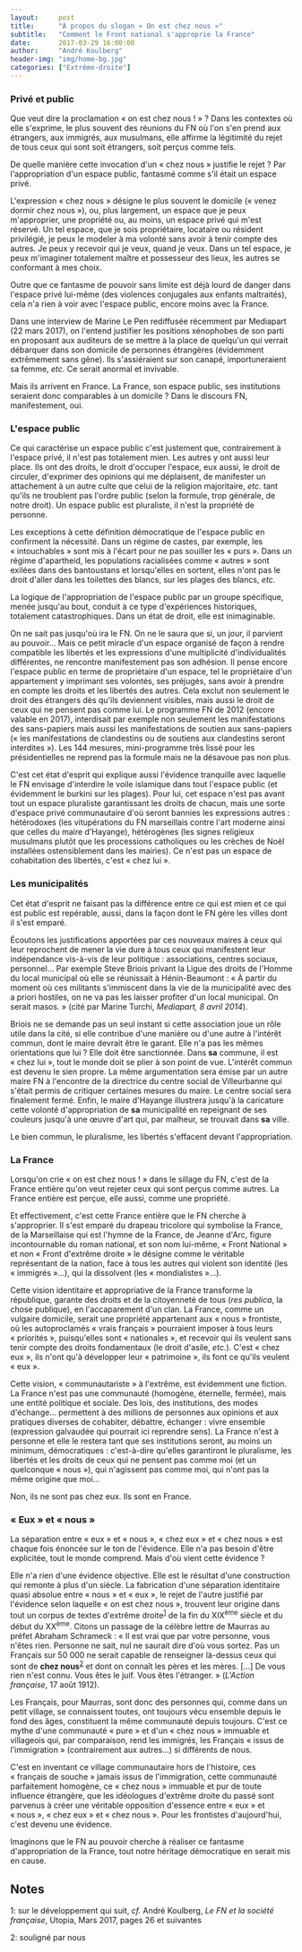```yaml
---
layout:     post
title:      "À propos du slogan « On est chez nous »"
subtitle:   "Comment le Front national s'approprie la France"
date:       2017-03-29 16:00:00
author:     "André Koulberg"
header-img: "img/home-bg.jpg"
categories: ["Extrême-droite"]
---
```


### Privé et public

Que veut dire la proclamation « on est chez nous ! » ? Dans les contextes où elle s'exprime, le plus souvent des réunions du FN où l'on s'en prend aux étrangers, aux immigrés, aux musulmans, elle affirme la légitimité du rejet de tous ceux qui sont soit étrangers, soit perçus comme tels.

De quelle manière cette invocation d'un « chez nous » justifie le rejet ? Par l'appropriation d'un espace public, fantasmé comme s'il était un espace privé.

L'expression « chez nous » désigne le plus souvent le domicile (« venez dormir chez nous »), ou, plus largement, un espace que je peux m'approprier, une propriété ou, au moins, un espace privé qui m'est réservé. Un tel espace, que je sois propriétaire, locataire ou résident privilégié, je peux le modeler à ma volonté sans avoir à tenir compte des autres. Je peux y recevoir qui je veux, quand je veux. Dans un tel espace, je peux m'imaginer totalement maître et possesseur des lieux, les autres se conformant à mes choix.

Outre que ce fantasme de pouvoir sans limite est déjà lourd de danger dans l'espace privé lui-même (des violences conjugales aux enfants maltraités), cela n'a rien à voir avec l'espace public, encore moins avec la France.

Dans une interview de Marine Le Pen rediffusée récemment par Mediapart (22 mars 2017), on l'entend justifier les positions xénophobes de son parti en proposant aux auditeurs de se mettre à la place de quelqu'un qui verrait débarquer dans son domicile de personnes étrangères (évidemment extrêmement sans gêne). Ils s'assiéraient sur son canapé, importuneraient sa femme, _etc._ Ce serait anormal et invivable.

Mais ils arrivent en France. La France, son espace public, ses institutions seraient donc comparables à un domicile ? Dans le discours FN, manifestement, oui.

### L'espace public

Ce qui caractérise un espace public c'est justement que, contrairement à l'espace privé, il n'est pas totalement mien. Les autres y ont aussi leur place. Ils ont des droits, le droit d'occuper l'espace, eux aussi, le droit de circuler, d'exprimer des opinions qui me déplaisent, de manifester un attachement à un autre culte que celui de la religion majoritaire, _etc._ tant qu'ils ne troublent pas l'ordre public (selon la formule, trop générale, de notre droit). Un espace public est pluraliste, il n'est la propriété de personne.

Les exceptions à cette définition démocratique de l'espace public en confirment la nécessité. Dans un régime de castes, par exemple, les « intouchables » sont mis à l'écart pour ne pas souiller les « purs ». Dans un régime d'apartheid, les populations racialisées comme « autres » sont exilées dans des bantoustans et lorsqu'elles en sortent, elles n'ont pas le droit d'aller dans les toilettes des blancs, sur les plages des blancs, _etc._

La logique de l'appropriation de l'espace public par un groupe spécifique, menée jusqu'au bout, conduit à ce type d'expériences historiques, totalement catastrophiques. Dans un état de droit, elle est inimaginable.

On ne sait pas jusqu'où ira le FN. On ne le saura que si, un jour, il parvient au pouvoir... Mais ce petit miracle d'un espace organisé de façon à rendre compatible les libertés et les expressions d'une multiplicité d'individualités différentes, ne rencontre manifestement pas son adhésion. Il pense encore l'espace public en terme de propriétaire d'un espace, tel le propriétaire d'un appartement y imprimant ses volontés, ses préjugés, sans avoir à prendre en compte les droits et les libertés des autres. Cela exclut non seulement le droit des étrangers dès qu'ils deviennent visibles, mais aussi le droit de ceux qui ne pensent pas comme lui. Le programme FN de 2012 (encore valable en 2017), interdisait par exemple non seulement les manifestations des sans-papiers mais aussi les manifestations de soutien aux sans-papiers (« les manifestations de clandestins ou de soutiens aux clandestins seront interdites »). Les 144 mesures, mini-programme très lissé pour les présidentielles ne reprend pas la formule mais ne la désavoue pas non plus.

C'est cet état d'esprit qui explique aussi l'évidence tranquille avec laquelle le FN envisage d'interdire le voile islamique dans tout l'espace public (et évidemment le burkini sur les plages). Pour lui, cet espace n'est pas avant tout un espace pluraliste garantissant les droits de chacun, mais une sorte d'espace privé communautaire d'où seront bannies les expressions autres : hétérodoxes (les vitupérations du FN marseillais contre l'art moderne ainsi que celles du maire d'Hayange), hétérogènes (les signes religieux musulmans plutôt que les processions catholiques ou les crèches de Noël installées ostensiblement dans les mairies). Ce n'est pas un espace de cohabitation des libertés, c'est « chez lui ».

### Les municipalités

Cet état d'esprit ne faisant pas la différence entre ce qui est mien et ce qui est public est repérable, aussi, dans la façon dont le FN gère les villes dont il s'est emparé.

Écoutons les justifications apportées par ces nouveaux maires à ceux qui leur reprochent de mener la vie dure à tous ceux qui manifestent leur indépendance vis-à-vis de leur politique : associations, centres sociaux, personnel... Par exemple Steve Briois privant la Ligue des droits de l'Homme du local municipal où elle se réunissait à Hénin-Beaumont : « À partir du moment où ces militants s'immiscent dans la vie de la municipalité avec des a priori hostiles, on ne va pas les laisser profiter d'un local municipal. On serait masos. » (cité par Marine Turchi, _Mediapart, 8 avril 2014_).

Briois ne se demande pas un seul instant si cette association joue un rôle utile dans la cité, si elle contribue d'une manière ou d'une autre à l'intérêt commun, dont le maire devrait être le garant. Elle n'a pas les mêmes orientations que lui ? Elle doit être sanctionnée. Dans __sa__ commune, il est « chez lui », tout le monde doit se plier à son point de vue. L'intérêt commun est devenu le sien propre. La même argumentation sera émise par un autre maire FN à l'encontre de la directrice du centre social de Villeurbanne qui s'était permis de critiquer certaines mesures du maire. Le centre social sera finalement fermé. Enfin, le maire d'Hayange illustrera jusqu'à la caricature cette volonté d'appropriation de __sa__ municipalité en repeignant de ses couleurs jusqu'à une &oelig;uvre d'art qui, par malheur, se trouvait dans __sa__ ville.

Le bien commun, le pluralisme, les libertés s'effacent devant l'appropriation.

### La France

Lorsqu'on crie « on est chez nous ! » dans le sillage du FN, c'est de la France entière qu'on veut rejeter ceux qui sont perçus comme autres. La France entière est perçue, elle aussi, comme une propriété.

Et effectivement, c'est cette France entière que le FN cherche à s'approprier. Il s'est emparé du drapeau tricolore qui symbolise la France, de la Marseillaise qui est l'hymne de la France, de Jeanne d'Arc, figure incontournable du roman national, et son nom lui-même, « Front National » et non « Front d'extrême droite » le désigne comme le véritable représentant de la nation, face à tous les autres qui violent son identité (les « immigrés »...), qui la dissolvent (les « mondialistes »...).

Cette vision identitaire et appropriative de la France transforme la république, garante des droits et de la citoyenneté de tous (_res publica_, la chose publique), en l'accaparement d'un clan. La France, comme un vulgaire domicile, serait une propriété appartenant aux « nous » frontiste, où les autoproclamés « vrais français » pourraient imposer à tous leurs « priorités », puisqu'elles sont « nationales », et recevoir qui ils veulent sans tenir compte des droits fondamentaux (le droit d'asile, _etc._). C'est « chez eux », ils n'ont qu'à développer leur « patrimoine », ils font ce qu'ils veulent « eux ».

Cette vision, « communautariste » à l'extrême, est évidemment une fiction. La France n'est pas une communauté (homogène, éternelle, fermée), mais une entité politique et sociale. Des lois, des institutions, des modes d'échange... permettent à des millions de personnes aux opinions et aux pratiques diverses de cohabiter, débattre, échanger : vivre ensemble (expression galvaudée qui pourrait ici reprendre sens). La France n'est à personne et elle le restera tant que ses institutions seront, au moins un minimum, démocratiques : c'est-à-dire qu'elles garantiront le pluralisme, les libertés et les droits de ceux qui ne pensent pas comme moi (et un quelconque « nous »), qui n'agissent pas comme moi, qui n'ont pas la même origine que moi...

Non, ils ne sont pas chez eux. Ils sont en France.

### « Eux » et « nous »

La séparation entre « eux » et « nous », « chez eux » et « chez nous » est chaque fois énoncée sur le ton de l'évidence. Elle n'a pas besoin d'être explicitée, tout le monde comprend. Mais d'où vient cette évidence ?

Elle n'a rien d'une évidence objective. Elle est le résultat d'une construction qui remonte à plus d'un siècle. La fabrication d'une séparation identitaire quasi absolue entre « nous » et « eux », le rejet de l'autre justifié par l'évidence selon laquelle « on est chez nous », trouvent leur origine dans tout un corpus de textes d'extrême droite<sup>[1](#footnote-1)</sup> de la fin du XIX<sup>ème</sup> siècle et du début du XX<sup>ème</sup>. Citons un passage de la célèbre lettre de Maurras au préfet Abraham Schrameck : « Il est vrai que par votre personne, vous n'êtes rien. Personne ne sait, nul ne saurait dire d'où vous sortez. Pas un Français sur 50 000 ne serait capable de renseigner là-dessus ceux qui sont de __chez nous__<sup>[2](#footnote-2)</sup> et dont on connaît les pères et les mères. [...] De vous rien n'est connu. Vous êtes le juif. Vous êtes l'étranger. » (_L'Action française_, 17 août 1912).

Les Français, pour Maurras, sont donc des personnes qui, comme dans un petit village, se connaissent toutes, ont toujours vécu ensemble depuis le fond des âges, constituent la même communauté depuis toujours. C'est ce mythe d'une communauté « pure » et d'un « chez nous » immuable et villageois qui, par comparaison, rend les immigrés, les Français « issus de l'immigration » (contrairement aux autres...) si différents de nous.

C'est en inventant ce village communautaire hors de l'histoire, ces « français de souche » jamais issus de l'immigration, cette communauté parfaitement homogène, ce « chez nous » immuable et pur de toute influence étrangère, que les idéologues d'extrême droite du passé sont parvenus à créer une véritable opposition d'essence entre « eux » et « nous », « chez eux » et « chez nous ». Pour les frontistes d'aujourd'hui, c'est devenu une évidence.

Imaginons que le FN au pouvoir cherche à réaliser ce fantasme d'appropriation de la France, tout notre héritage démocratique en serait mis en cause.


## Notes

<a name="footnote-1">1</a>: sur le développement qui suit, _cf._ André Koulberg, _Le FN et la société française_, Utopia, Mars 2017, pages 26 et suivantes

<a name="footnote-2">2</a>: souligné par nous
